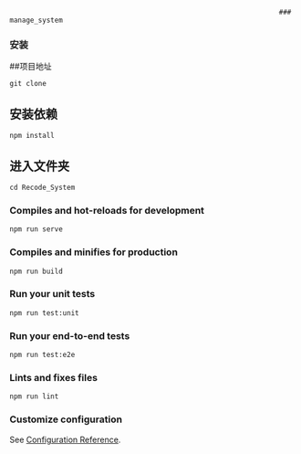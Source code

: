                                                                       ### manage_system
### 安装
##项目地址
```
git clone
```
## 安装依赖
```
npm install
```
## 进入文件夹
```
cd Recode_System
```
### Compiles and hot-reloads for development
```
npm run serve
```

### Compiles and minifies for production
```
npm run build
```

### Run your unit tests
```
npm run test:unit
```

### Run your end-to-end tests
```
npm run test:e2e
```

### Lints and fixes files
```
npm run lint
```

### Customize configuration
See [Configuration Reference](https://cli.vuejs.org/config/).
